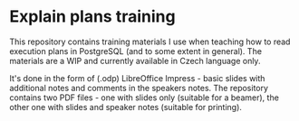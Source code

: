 Explain plans training
======================

This repository contains training materials I use when teaching how to
read execution plans in PostgreSQL (and to some extent in general).
The materials are a WIP and currently available in Czech language only.

It's done in the form of (.odp) LibreOffice Impress - basic slides with
additional notes and comments in the speakers notes. The repository
contains two PDF files - one with slides only (suitable for a beamer),
the other one with slides and speaker notes (suitable for printing).
